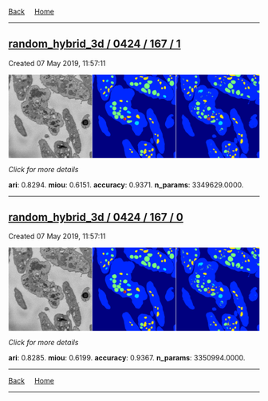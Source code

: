 
[Back](..)&nbsp;&nbsp;&nbsp;&nbsp;&nbsp;[Home](https://leapmanlab.github.io/snapshots)

---

<div class="summary"><a href="1"><h2>random_hybrid_3d / 0424 / 167 / 1</h2></a><p>Created 07 May 2019, 11:57:11
</p><a href="1"><img src="1/media/summary.png" align="center"></a><p>
<i>Click for more details</i>
</p></div>

**ari**: 0.8294. **miou**: 0.6151. **accuracy**: 0.9371. **n_params**: 3349629.0000. 

---

<div class="summary"><a href="0"><h2>random_hybrid_3d / 0424 / 167 / 0</h2></a><p>Created 07 May 2019, 11:57:11
</p><a href="0"><img src="0/media/summary.png" align="center"></a><p>
<i>Click for more details</i>
</p></div>

**ari**: 0.8285. **miou**: 0.6199. **accuracy**: 0.9367. **n_params**: 3350994.0000. 

---

[Back](..)&nbsp;&nbsp;&nbsp;&nbsp;&nbsp;[Home](https://leapmanlab.github.io/snapshots)

---